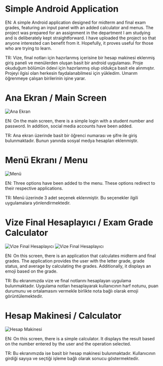 # Simple Android Application

EN:
A simple Android application designed for midterm and final exam grades, featuring an input panel with an added calculator and menus. 
The project was prepared for an assignment in the department I am studying and is deliberately kept straightforward. 
I have uploaded the project so that anyone interested can benefit from it. Hopefully, it proves useful for those who are trying to learn.

TR:
Vize, final notları için hazırlanmış içerisine bir hesap makinesi eklenmiş giriş paneli ve menülerden oluşan basit bir android uygulaması.
Proje okuduğum bölümün ödevi için hazırlanmış olup oldukça basit ele alınmıştır.
Projeyi ilgisi olan herkesin faydalanabilmesi için yükledim. Umarım öğrenmeye çalışan birilerinin işine yarar.

# Ana Ekran / Main Screen
![Ana Ekran](images/1.png)

EN:
On the main screen, there is a simple login with a student number and password. In addition, social media accounts have been added.

TR:
Ana ekran üzerinde basit bir öğrenci numarası ve şifre ile giriş bulunmaktadır. Bunun yanında sosyal medya hesapları eklenmiştir.

# Menü Ekranı / Menu
![Menü](images/2.png)

EN:
Three options have been added to the menu. These options redirect to their respective applications.

TR:
Menü üzerinde 3 adet seçenek eklenmiştir. Bu seçenekler ilgili uygulamalara yönlendirmektedir.

# Vize Final Hesaplayıcı / Exam Grade Calculator
![Vize Final Hesaplayıcı](images/3.png)
![Vize Final Hesaplayıcı](images/4.png)

EN:
On this screen, there is an application that calculates midterm and final grades. The application provides the user with the letter grade, grade status, and average by calculating the grades. Additionally, it displays an emoji based on the grade.

TR:
Bu ekranımızda vize ve final notlarını hesaplayan uygulama bulunmaktadır. Uygulama notları hesaplayarak kullanıcının harf notunu, puan durumunu ve ortalamasını vermekle birlikte nota bağlı olarak emoji görüntülemektedir.

# Hesap Makinesi / Calculator
![Hesap Makinesi](images/5.png)

EN:
On this screen, there is a simple calculator. It displays the result based on the number entered by the user and the operation selected.

TR:
Bu ekranımızda ise basit bir hesap makinesi bulunmaktadır. Kullanıcının girdiği sayıya ve seçtiği işleme bağlı olarak sonucu göstermektedir.
